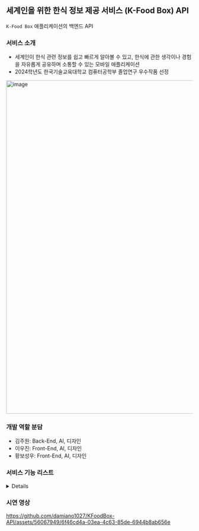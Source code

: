 ## 세계인을 위한 한식 정보 제공 서비스 (K-Food Box) API
`K-Food Box` 애플리케이션의 백엔드 API

### 서비스 소개
- 세계인이 한식 관련 정보를 쉽고 빠르게 알아볼 수 있고, 한식에 관한 생각이나 경험을 자유롭게 공유하며 소통할 수 있는 모바일 애플리케이션
- 2024학년도 한국기술교육대학교 컴퓨터공학부 졸업연구 우수작품 선정

<img width="900" alt="image" src="https://github.com/damiano1027/KFoodBox-API/assets/56067949/af38a021-5666-4822-ad4d-d64a247af4c6">

### 개발 역할 분담
- 김주원: Back-End, AI, 디자인
- 이우진: Front-End, AI, 디자인
- 황보성우: Front-End, AI, 디자인

### 서비스 기능 리스트
<details>
  
#### 로그인/회원가입

<img width="200" alt="image" src="https://github.com/damiano1027/KFoodBox-API/assets/56067949/cd1e3188-02ac-4b98-bc53-e8dd746feea8">
<img width="200" alt="image" src="https://github.com/damiano1027/KFoodBox-API/assets/56067949/81f5d0a9-d6be-425d-873c-62952ab2a795">

#### 언어 설정 / 마이페이지
<img width="200" alt="image" src="https://github.com/damiano1027/KFoodBox-API/assets/56067949/1a1513f7-2527-4cd2-8f8f-364761df795c">
<img width="200" alt="image" src="https://github.com/damiano1027/KFoodBox-API/assets/56067949/cf29c45a-8ada-4648-9f52-996013d920a8">

#### 오늘의 한식 추천
<img width="200" alt="image" src="https://github.com/damiano1027/KFoodBox-API/assets/56067949/c4781fd1-e792-444e-9ef8-7b2bcc5a9e48">

#### 사진에서의 한식 탐지
<img width="200" alt="image" src="https://github.com/damiano1027/KFoodBox-API/assets/56067949/b6c27f13-5dbe-4f24-a818-b26c0aa77108">
<img width="200" alt="image" src="https://github.com/damiano1027/KFoodBox-API/assets/56067949/cf74aa48-c777-4779-a477-612f2a8b02df">
<img width="200" alt="image" src="https://github.com/damiano1027/KFoodBox-API/assets/56067949/c13d2b8c-7fd3-4cb1-aa99-b44fbbcd92e3">

#### 한식 정보 조회
<img width="200" alt="image" src="https://github.com/damiano1027/KFoodBox-API/assets/56067949/cc80a6ad-d9f3-4584-93a8-a5d6ef5ad3f7">
<img width="200" alt="image" src="https://github.com/damiano1027/KFoodBox-API/assets/56067949/1dbddb97-cf95-4ced-a127-ddc951b9571c">
<img width="200" alt="image" src="https://github.com/damiano1027/KFoodBox-API/assets/56067949/9e402086-23bb-4219-9d81-c2757549a55f">

#### 자유게시판 / 레시피 게시판
<img width="200" alt="image" src="https://github.com/damiano1027/KFoodBox-API/assets/56067949/c6551e50-dd70-4a8d-920a-73dfe5984abc">
<img width="200" alt="image" src="https://github.com/damiano1027/KFoodBox-API/assets/56067949/5198954d-ae35-4dd6-9dee-86bcb90b5909">
<img width="200" alt="image" src="https://github.com/damiano1027/KFoodBox-API/assets/56067949/aa0692e9-a1ad-4840-9fe6-47e2280bbb04">
<img width="200" alt="image" src="https://github.com/damiano1027/KFoodBox-API/assets/56067949/6933f153-a9f3-4d71-9ce8-e93a572e88fb">

#### 한국 내 한식 맛집 조회 및 경로 안내
<img width="200" alt="image" src="https://github.com/damiano1027/KFoodBox-API/assets/56067949/147499cb-c31e-4f15-bc81-f4128de29a88">
<img width="200" alt="image" src="https://github.com/damiano1027/KFoodBox-API/assets/56067949/5435af9d-3d33-4a94-afe4-4990ffb114db">
<img width="200" alt="image" src="https://github.com/damiano1027/KFoodBox-API/assets/56067949/518533c0-2433-4491-bd7f-89d0cd9c3cf3">
<img width="200" alt="image" src="https://github.com/damiano1027/KFoodBox-API/assets/56067949/f73a5032-2350-4b56-809b-527451fdf38a">

<img width="200" alt="image" src="https://github.com/damiano1027/KFoodBox-API/assets/56067949/df690dd9-8d66-4a5c-a3f2-5d927a395940">
<img width="200" alt="image" src="https://github.com/damiano1027/KFoodBox-API/assets/56067949/db8e8af9-32b8-47b3-bba4-930985c6028b">
<img width="200" alt="image" src="https://github.com/damiano1027/KFoodBox-API/assets/56067949/1be0d7a5-eceb-46af-8a73-e1d320f7808f">
<img width="200" alt="image" src="https://github.com/damiano1027/KFoodBox-API/assets/56067949/ff60f643-1581-4c61-8303-89d733509cdf">

#### 통합검색
<img width="200" alt="image" src="https://github.com/damiano1027/KFoodBox-API/assets/56067949/03115d95-217d-42eb-9d86-42ccd83c854c">
<img width="200" alt="image" src="https://github.com/damiano1027/KFoodBox-API/assets/56067949/43eb6e4a-25b0-4ddf-bd81-3812ccbba91c">

#### 챗봇
<img width="200" alt="image" src="https://github.com/damiano1027/KFoodBox-API/assets/56067949/673d2239-70f8-4fe4-ae94-cb6085148ce8">
<img width="200" alt="image" src="https://github.com/damiano1027/KFoodBox-API/assets/56067949/65735ab1-32bd-4594-9969-5ca04a0f11dc">
<img width="200" alt="image" src="https://github.com/damiano1027/KFoodBox-API/assets/56067949/edbeb08f-d0d1-446d-9347-fce4e1a2a542">

</details>


### 시연 영상
https://github.com/damiano1027/KFoodBox-API/assets/56067949/6f46cd4a-03ea-4c63-85de-6944b8ab656e
